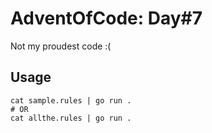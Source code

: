 # AdventOfCode: Day#7

Not my proudest code :(

## Usage

```
cat sample.rules | go run .
# OR
cat allthe.rules | go run .
```

